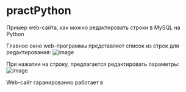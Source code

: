 # practPython
Пример web-сайта, как можно редактировать строки в MySQL на Python

Главное окно web-программы представляет список из строк для редактирования:
![image](https://user-images.githubusercontent.com/10297748/182027613-77cd33d7-885b-4470-846a-df76831ebc27.png)

При нажатии на строку, предлагается редактировать параметры:
![image](https://user-images.githubusercontent.com/10297748/182027711-fe75c50d-edac-44a9-ae4a-025eb2d17ed4.png)

Web-сайт гаранированно работает в 
